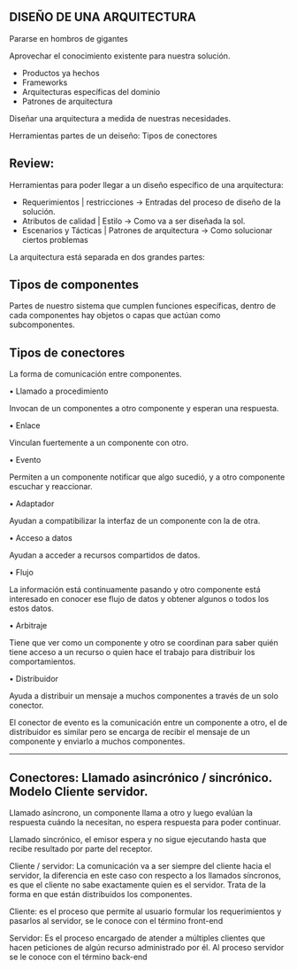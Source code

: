 ## DISEÑO DE UNA ARQUITECTURA

Pararse en hombros de gigantes

Aprovechar el conocimiento existente para nuestra solución.

- Productos ya hechos
- Frameworks
- Arquitecturas específicas del dominio
- Patrones de arquitectura

Diseñar una arquitectura a medida de nuestras necesidades.

Herramientas  partes de un deiseño: Tipos de conectores

## Review:
Herramientas para poder llegar a un diseño específico de una arquitectura:

- Requerimientos | restricciones -> Entradas del proceso de diseño de la solución.
- Atributos de calidad | Estilo -> Como va a ser diseñada la sol.
- Escenarios y Tácticas | Patrones de arquitectura -> Como solucionar ciertos problemas

La arquitectura está separada en dos grandes partes:

## Tipos de componentes

Partes de nuestro sistema que cumplen funciones específicas, dentro de cada componentes hay objetos o capas que actúan como subcomponentes.

## Tipos de conectores

La forma de comunicación entre componentes.

• Llamado a procedimiento

Invocan de un componentes a otro componente y esperan una respuesta.

• Enlace

Vinculan fuertemente a un componente con otro.

• Evento

Permiten a un componente notificar que algo sucedió, y a otro componente escuchar y reaccionar.

• Adaptador

Ayudan a compatibilizar la interfaz de un componente con la de otra.

• Acceso a datos

Ayudan a acceder a recursos compartidos de datos.

• Flujo

La información está continuamente pasando y otro componente está interesado en conocer ese flujo de datos y obtener algunos o todos los estos datos.

• Arbitraje

Tiene que ver como un componente y otro se coordinan para saber quién tiene acceso a un recurso o quien hace el trabajo para distribuir los comportamientos.

• Distribuidor

Ayuda a distribuir un mensaje a muchos componentes a través de un solo conector.

El conector de evento es la comunicación entre un componente a otro, el de distribuidor es similar pero se encarga de recibir el mensaje de un componente y enviarlo a muchos componentes.

----------------------------------

## Conectores: Llamado asincrónico / sincrónico. Modelo Cliente servidor.

Llamado asíncrono, un componente llama a otro y luego evalúan la respuesta cuándo la necesitan, no espera respuesta para poder continuar.

Llamado sincrónico, el emisor espera y no sigue ejecutando hasta que recibe resultado por parte del receptor.

Cliente / servidor: La comunicación va a ser siempre del cliente hacia el servidor, la diferencia en este caso con respecto a los llamados síncronos, es que el cliente no sabe exactamente quien es el servidor. Trata de la forma en que están distribuidos los componentes.

Cliente: es  el  proceso  que  permite  al  usuario  formular  los  requerimientos  y  pasarlos  al  servidor, se le conoce con el término front-end

Servidor: Es  el  proceso  encargado  de  atender  a  múltiples  clientes  que  hacen  peticiones  de  algún  recurso administrado por él. Al proceso servidor se le conoce con el término back-end


